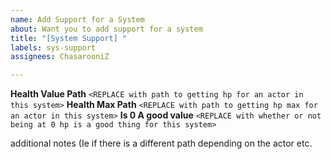 ```yaml
---
name: Add Support for a System
about: Want you to add support for a system
title: "[System Support] "
labels: sys-support
assignees: ChasarooniZ

---
```


**Health Value Path** `<REPLACE with path to getting hp for an actor in this system>`
**Health Max Path** `<REPLACE with path to getting hp max for an actor in this system>`
**Is 0 A good value** `<REPLACE with whether or not being at 0 hp is a good thing for this system>`

additional notes (Ie if there is a different path depending on the actor etc.
